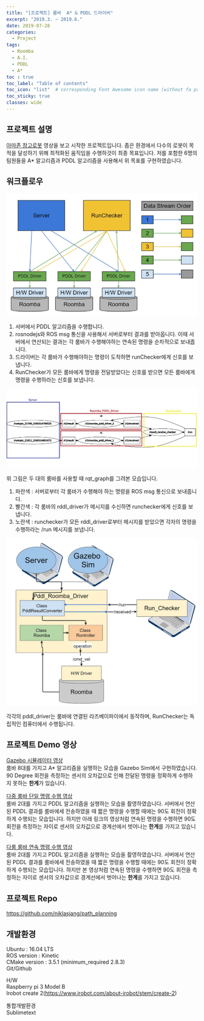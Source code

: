 ```yaml
---
title: "[프로젝트] 룸바  A* & PDDL 드라이버"
excerpt: "2019.3. ~ 2019.6."
date: 2019-07-28
categories:
  - Project
tags:
  - Roomba
  - A.I.
  - PDDL
  - A*
toc : true
toc_label: "Table of contents"
toc_icon: "list"  # corresponding Font Awesome icon name (without fa prefix)
toc_sticky: true
classes: wide  
---
```


## 프로젝트 설명

[아마존 창고로봇](https://www.youtube.com/watch?v=Ox05Bks2Q3s) 영상을 보고 시작한 프로젝트입니다. 좁은 환경에서 다수의 로봇이 목적을 달성하기 위해 최적화된 움직임을 수행하것이 최종 목표입니다. 저를 포함한 6명의 팀원들을 A* 알고리즘과 PDDL 알고리즘을 사용해서 위 목표를 구현하였습니다. 

## 워크플로우

![CallBack-Thread-all](/assets/images/projects/roomba/CallBack-Thread-all.jpg)  

1. 서버에서 PDDL 알고리즘을 수행합니다.
2. rosnodejs와 ROS msg 통신을 사용해서 서버로부터 결과를 받아옵니다. 이때 서버에서 연산되는 결과는 각 룸바가 수행해야하는 연속된 명령을 순차적으로 보내줍니다.
3. 드라이버는 각 룸바가 수행해야하는 명령이 도착하면 runChecker에게 신호를 보냅니다.
4. RunChecker가 모든 룸바에게 명령을 전달받았다는 신호를 받으면 모든 룸바에게 명령을 수행하라는 신호를 보냅니다.

![driver_rqt_graph](/assets/images/projects/roomba/driver_rqt_graph.jpg)

위 그림은 두 대의 룸바를 사용할 때 rqt_graph를 그려본 모습입니다.  

1. 파란색 : 서버로부터 각 룸바가 수행해야 하는 명령을 ROS msg 통신으로 보내줍니다.
2. 빨간색 : 각 룸바의 rddl_driver가 메시지를 수신하면 runchecker에게 신호를 보냅니다.
3. 노란색 : runchecker가 모든 rddl_driver로부터 메시지를 받았으면 각자의 명령을 수행하라는 /run 메시지를 보냅니다.

![pddl-driver-diagram](/assets/images/projects/roomba/pddl-driver-diagram.jpg)  

각각의 pddl_driver는 룸바에 연결된 라즈베이파이에서 동작하며, RunChecker는 독립적인 컴퓨터에서 수행됩니다. 

## 프로젝트 Demo 영상


[Gazebo 시뮬레이터 영상](https://youtu.be/uGnAFQer308)  
룸바 8대를 가지고 A* 알고리즘을 실행하는 모습을 Gazebo Sim에서 구현하였습니다. 90 Degree 회전을 측정하는 센서의 오차값으로 인해 전달된 명령을 정확하게 수행하지 못하는 **한계**가 있습니다.  

[다중 룸바 단일 명령 수행 영상](https://youtu.be/i-6bfpRTpEc)  
룸바 2대를 가지고 PDDL 알고리즘을 실행하는 모습을 촬영하였습니다.  서버에서 연산된 PDDL 결과를 룸바에세 전송하였을 때 짧은 명령을 수행할 때에는 90도 회전이 정확하게 수행되는 모습입니다. 하지만 아래 링크의 영상처럼 연속된 명령을 수행하면 90도 회전을 측정하는 자이로 센서의 오차값으로 경계선에서 벗어나는 **한계**를 가지고 있습니다.  

[다룸 룸바 연속 명령 수행 영상](https://youtu.be/GrBQo4zfoUY)  
룸바 2대를 가지고 PDDL 알고리즘을 실행하는 모습을 촬영하였습니다.  서버에서 연산된 PDDL 결과를 룸바에세 전송하였을 때 짧은 명령을 수행할 때에는 90도 회전이 정확하게 수행되는 모습입니다. 하지만 본 영상처럼 연속된 명령을 수행하면 90도 회전을 측정하는 자이로 센서의 오차값으로 경계선에서 벗어나는 **한계**를 가지고 있습니다.  

## 프로젝트 Repo

<https://github.com/niklasjang/path_planning>  

## 개발환경

Ubuntu : 16.04 LTS  
ROS version : Kinetic  
CMake version : 3.5.1 (minimum_required 2.8.3)  
Git/Github  

H/W  
Raspberry pi 3 Model B  
Irobot create 2(https://www.irobot.com/about-irobot/stem/create-2)  

통합개발환경  
Sublimetext  
